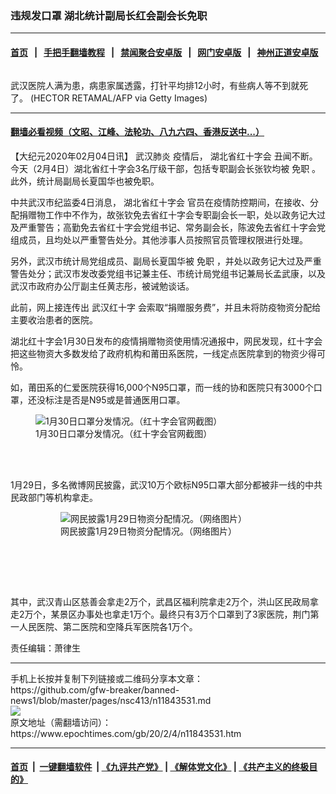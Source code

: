 ### 违规发口罩 湖北统计副局长红会副会长免职
------------------------

#### [首页](https://github.com/gfw-breaker/banned-news1/blob/master/README.md) &nbsp;&nbsp;|&nbsp;&nbsp; [手把手翻墙教程](https://github.com/gfw-breaker/guides/wiki) &nbsp;&nbsp;|&nbsp;&nbsp; [禁闻聚合安卓版](https://github.com/gfw-breaker/bn-android) &nbsp;&nbsp;|&nbsp;&nbsp; [网门安卓版](https://github.com/oGate2/oGate) &nbsp;&nbsp;|&nbsp;&nbsp; [神州正道安卓版](https://github.com/SzzdOgate/update) 



<div><img alt="" class="aligncenter wp-post-image" src="https://i.epochtimes.com/assets/uploads/2020/02/GettyImages-1196130138-600x400.jpg"/>
<div class="red16 caption">
 <p>
  武汉医院人满为患，病患家属透露，打针平均排12小时，有些病人等不到就死了。 (HECTOR RETAMAL/AFP via Getty Images)
 </p>
</div>
</div><hr/>

#### [翻墙必看视频（文昭、江峰、法轮功、八九六四、香港反送中...）](https://github.com/gfw-breaker/banned-news1/blob/master/pages/link3.md)

<div><p>
 【大纪元2020年02月04日讯】
 <ok href="https://www.epochtimes.com/gb/tag/%E6%AD%A6%E6%B1%89%E8%82%BA%E7%82%8E.html">
  武汉肺炎
 </ok>
 疫情后，
 <ok href="https://www.epochtimes.com/gb/tag/%E6%B9%96%E5%8C%97%E7%9C%81%E7%BA%A2%E5%8D%81%E5%AD%97%E4%BC%9A.html">
  湖北省红十字会
 </ok>
 丑闻不断。今天（2月4日）湖北省红十字会3名厅级干部，包括专职副会长张钦均被
 <ok href="https://www.epochtimes.com/gb/tag/%E5%85%8D%E8%81%8C.html">
  免职
 </ok>
 。此外，统计局副局长夏国华也被免职。
</p>
<p>
 中共武汉市纪监委4日消息，
 <ok href="https://www.epochtimes.com/gb/tag/%E6%B9%96%E5%8C%97%E7%9C%81%E7%BA%A2%E5%8D%81%E5%AD%97%E4%BC%9A.html">
  湖北省红十字会
 </ok>
 官员在疫情防控期间，在接收、分配捐赠物工作中不作为，故张钦免去省红十字会专职副会长一职，处以政务记大过及严重警告；高勤免去省红十字会党组书记、常务副会长，陈波免去省红十字会党组成员，且均处以严重警告处分。其他涉事人员按照官员管理权限进行处理。
</p>
<p>
 另外，武汉市统计局党组成员、副局长夏国华被
 <ok href="https://www.epochtimes.com/gb/tag/%E5%85%8D%E8%81%8C.html">
  免职
 </ok>
 ，并处以政务记大过及严重警告处分；武汉市发改委党组书记兼主任、市统计局党组书记兼局长孟武康，以及武汉市政府办公厅副主任黄志彤，被诫勉谈话。
</p>
<p>
 此前，网上接连传出
 <ok href="https://www.epochtimes.com/gb/tag/%E6%AD%A6%E6%B1%89%E7%BA%A2%E5%8D%81%E5%AD%97.html">
  武汉红十字
 </ok>
 会索取“捐赠服务费”，并且未将防疫物资分配给主要收治患者的医院。
</p>
<p>
 湖北红十字会1月30日发布的疫情捐赠物资使用情况通报中，网民发现，红十字会把这些物资大多数发给了政府机构和莆田系医院，一线定点医院拿到的物资少得可怜。
</p>
<p>
 如，莆田系的仁爱医院获得16,000个N95口罩，而一线的协和医院只有3000个口罩，还没标注是否是N95或是普通医用口罩。
</p>
<figure class="wp-caption aligncenter" id="attachment_11833624" style="width: 600px">
 <ok href="http://i.epochtimes.com/assets/uploads/2020/01/b3dec6d4a07df18e411affd7673913c3.jpg">
  <img alt="1月30日口罩分发情况。（红十字会官网截图）" class="wp-image-11833624 size-large" src="http://i.epochtimes.com/assets/uploads/2020/01/b3dec6d4a07df18e411affd7673913c3-600x333.jpg"/>
 </ok>
 <br/><figcaption class="wp-caption-text">
  1月30日口罩分发情况。（红十字会官网截图）
 </figcaption><br/>
</figure><br/>
<p>
 1月29日，多名微博网民披露，武汉10万个欧标N95口罩大部分都被非一线的中共民政部门等机构拿走。
</p>
<figure class="wp-caption aligncenter" id="attachment_11833626">
 <p>
  <figure class="wp-caption aligncenter" id="attachment_11833626" style="width: 440px">
   <ok href="http://i.epochtimes.com/assets/uploads/2020/01/dac4ab5c0968f61c647b16eb2d275dde.jpg">
    <img alt="网民披露1月29日物资分配情况。（网络图片）" class="wp-image-11833626 size-full" src="http://i.epochtimes.com/assets/uploads/2020/01/dac4ab5c0968f61c647b16eb2d275dde.jpg"/>
   </ok>
   <br/><figcaption class="wp-caption-text">
    网民披露1月29日物资分配情况。（网络图片）
   </figcaption><br/>
  </figure><br/>
 </p>
</figure><br/>
<p>
 其中，武汉青山区慈善会拿走2万个，武昌区福利院拿走2万个，洪山区民政局拿走2万个，某景区办事处也拿走1万个。最终只有3万个口罩到了3家医院，荆门第一人民医院、第二医院和空降兵军医院各1万个。
</p>
<p>
 责任编辑：萧律生
</p>
</div>
<hr/>
手机上长按并复制下列链接或二维码分享本文章：<br/>
https://github.com/gfw-breaker/banned-news1/blob/master/pages/nsc413/n11843531.md <br/>
<a href='https://github.com/gfw-breaker/banned-news1/blob/master/pages/nsc413/n11843531.md'><img src='https://github.com/gfw-breaker/banned-news1/blob/master/pages/nsc413/n11843531.md.png'/></a> <br/>
原文地址（需翻墙访问）：https://www.epochtimes.com/gb/20/2/4/n11843531.htm


------------------------
#### [首页](https://github.com/gfw-breaker/banned-news1/blob/master/README.md) &nbsp;|&nbsp; [一键翻墙软件](https://github.com/gfw-breaker/nogfw/blob/master/README.md) &nbsp;| [《九评共产党》](https://github.com/gfw-breaker/9ping.md/blob/master/README.md#九评之一评共产党是什么) | [《解体党文化》](https://github.com/gfw-breaker/jtdwh.md/blob/master/README.md) | [《共产主义的终极目的》](https://github.com/gfw-breaker/gczydzjmd.md/blob/master/README.md)


<img src='http://gfw-breaker.win/banned-news/pages/nsc413/n11843531.md' width='0px' height='0px'/>